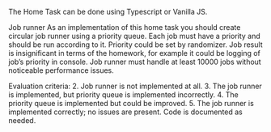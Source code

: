 The Home Task can be done using Typescript or Vanilla JS.

Job runner
As an implementation of this home task you should create circular job runner using a priority queue. Each job must have a priority and should be run according to it. Priority could be set by randomizer. Job result is insignificant in terms of the homework, for example it could be logging of job’s priority in console. Job runner must handle at least 10000 jobs without noticeable performance issues.

Evaluation criteria:
  2. Job runner is not implemented at all.
  3. The job runner is implemented, but priority queue is implemented incorrectly.
  4. The priority queue is implemented but could be improved.
  5. The job runner is implemented correctly; no issues are present. Code is documented as needed.
